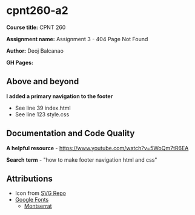 # cpnt260-a2
**Course title:** CPNT 260

**Assignment name:** Assignment 3 - 404 Page Not Found

**Author:** Deoj Balcanao

**GH Pages:** 
## Above and beyond
**I added a primary navigation to the footer**
- See line 39 index.html
- See line 123 style.css

## Documentation and Code Quality
**A helpful resource** - https://www.youtube.com/watch?v=5WoQm7tR6EA

**Search term** - "how to make footer navigation html and css"

## Attributions
- Icon from [SVG Repo](https://www.svgrepo.com/svg/425528/computer-hacking-virus)
- [Google Fonts](https://fonts.google.com/)
  - [Montserrat](https://fonts.google.com/specimen/Montserrat?query=montse#styles)